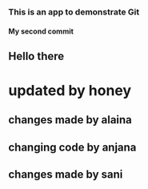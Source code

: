 ### This is an app to demonstrate Git

#### My second commit

## Hello there

# updated by honey

## changes made by alaina
## changing code by anjana
## changes made by sani
